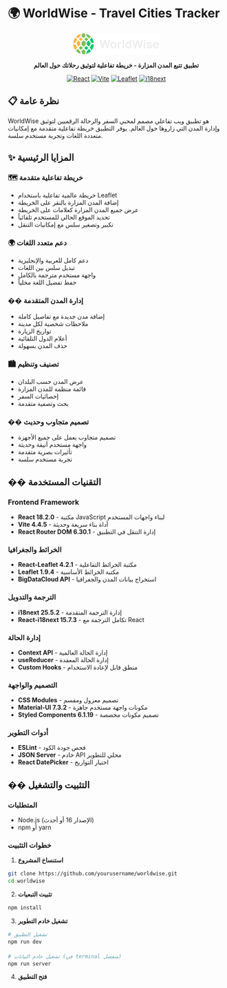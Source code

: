 # 🌍 WorldWise - Travel Cities Tracker

<div align="center">
  <img src="public/logo.png" alt="WorldWise Logo" width="200"/>
  
  **تطبيق تتبع المدن المزارة - خريطة تفاعلية لتوثيق رحلاتك حول العالم**
  
  [![React](https://img.shields.io/badge/React-18.2.0-blue.svg)](https://reactjs.org/)
  [![Vite](https://img.shields.io/badge/Vite-4.4.5-646CFF.svg)](https://vitejs.dev/)
  [![Leaflet](https://img.shields.io/badge/Leaflet-1.9.4-green.svg)](https://leafletjs.com/)
  [![i18next](https://img.shields.io/badge/i18next-25.5.2-orange.svg)](https://www.i18next.com/)
</div>

## 📋 نظرة عامة

WorldWise هو تطبيق ويب تفاعلي مصمم لمحبي السفر والرحالة الرقميين لتوثيق وإدارة المدن التي زاروها حول العالم. يوفر التطبيق خريطة تفاعلية متقدمة مع إمكانيات متعددة اللغات وتجربة مستخدم سلسة.

## ✨ المزايا الرئيسية

### 🗺️ **خريطة تفاعلية متقدمة**
- خريطة عالمية تفاعلية باستخدام Leaflet
- إضافة المدن المزارة بالنقر على الخريطة
- عرض جميع المدن المزارة كعلامات على الخريطة
- تحديد الموقع الحالي للمستخدم تلقائياً
- تكبير وتصغير سلس مع إمكانيات التنقل

### 🌍 **دعم متعدد اللغات**
- دعم كامل للعربية والإنجليزية
- تبديل سلس بين اللغات
- واجهة مستخدم مترجمة بالكامل
- حفظ تفضيل اللغة محلياً

### �� **إدارة المدن المتقدمة**
- إضافة مدن جديدة مع تفاصيل كاملة
- ملاحظات شخصية لكل مدينة
- تواريخ الزيارة
- أعلام الدول التلقائية
- حذف المدن بسهولة

### 🏙️ **تصنيف وتنظيم**
- عرض المدن حسب البلدان
- قائمة منظمة للمدن المزارة
- إحصائيات السفر
- بحث وتصفية متقدمة

### �� **تصميم متجاوب وحديث**
- تصميم متجاوب يعمل على جميع الأجهزة
- واجهة مستخدم أنيقة وحديثة
- تأثيرات بصرية متقدمة
- تجربة مستخدم سلسة

## ��️ التقنيات المستخدمة

### **Frontend Framework**
- **React 18.2.0** - مكتبة JavaScript لبناء واجهات المستخدم
- **Vite 4.4.5** - أداة بناء سريعة وحديثة
- **React Router DOM 6.30.1** - إدارة التنقل في التطبيق

### **الخرائط والجغرافيا**
- **React-Leaflet 4.2.1** - مكتبة الخرائط التفاعلية
- **Leaflet 1.9.4** - مكتبة الخرائط الأساسية
- **BigDataCloud API** - استخراج بيانات المدن والجغرافيا

### **الترجمة والتدويل**
- **i18next 25.5.2** - إدارة الترجمة المتقدمة
- **React-i18next 15.7.3** - تكامل الترجمة مع React

### **إدارة الحالة**
- **Context API** - إدارة الحالة العالمية
- **useReducer** - إدارة الحالة المعقدة
- **Custom Hooks** - منطق قابل لإعادة الاستخدام

### **التصميم والواجهة**
- **CSS Modules** - تصميم معزول ومقسم
- **Material-UI 7.3.2** - مكونات واجهة مستخدم جاهزة
- **Styled Components 6.1.19** - تصميم مكونات مخصصة

### **أدوات التطوير**
- **ESLint** - فحص جودة الكود
- **JSON Server** - خادم API محلي للتطوير
- **React DatePicker** - اختيار التواريخ

## �� التثبيت والتشغيل

### **المتطلبات**
- Node.js (الإصدار 16 أو أحدث)
- npm أو yarn

### **خطوات التثبيت**

1. **استنساخ المشروع**
```bash
git clone https://github.com/yourusername/worldwise.git
cd worldwise
```

2. **تثبيت التبعيات**
```bash
npm install
```

3. **تشغيل خادم التطوير**
```bash
# تشغيل التطبيق
npm run dev

# تشغيل خادم البيانات (في terminal منفصل)
npm run server
```

4. **فتح التطبيق**